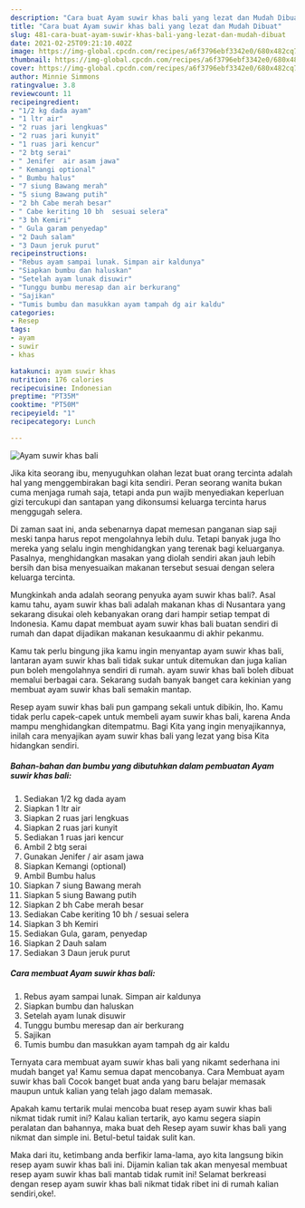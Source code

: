 ```yaml
---
description: "Cara buat Ayam suwir khas bali yang lezat dan Mudah Dibuat"
title: "Cara buat Ayam suwir khas bali yang lezat dan Mudah Dibuat"
slug: 481-cara-buat-ayam-suwir-khas-bali-yang-lezat-dan-mudah-dibuat
date: 2021-02-25T09:21:10.402Z
image: https://img-global.cpcdn.com/recipes/a6f3796ebf3342e0/680x482cq70/ayam-suwir-khas-bali-foto-resep-utama.jpg
thumbnail: https://img-global.cpcdn.com/recipes/a6f3796ebf3342e0/680x482cq70/ayam-suwir-khas-bali-foto-resep-utama.jpg
cover: https://img-global.cpcdn.com/recipes/a6f3796ebf3342e0/680x482cq70/ayam-suwir-khas-bali-foto-resep-utama.jpg
author: Minnie Simmons
ratingvalue: 3.8
reviewcount: 11
recipeingredient:
- "1/2 kg dada ayam"
- "1 ltr air"
- "2 ruas jari lengkuas"
- "2 ruas jari kunyit"
- "1 ruas jari kencur"
- "2 btg serai"
- " Jenifer  air asam jawa"
- " Kemangi optional"
- " Bumbu halus"
- "7 siung Bawang merah"
- "5 siung Bawang putih"
- "2 bh Cabe merah besar"
- " Cabe keriting 10 bh  sesuai selera"
- "3 bh Kemiri"
- " Gula garam penyedap"
- "2 Dauh salam"
- "3 Daun jeruk purut"
recipeinstructions:
- "Rebus ayam sampai lunak. Simpan air kaldunya"
- "Siapkan bumbu dan haluskan"
- "Setelah ayam lunak disuwir"
- "Tunggu bumbu meresap dan air berkurang"
- "Sajikan"
- "Tumis bumbu dan masukkan ayam tampah dg air kaldu"
categories:
- Resep
tags:
- ayam
- suwir
- khas

katakunci: ayam suwir khas 
nutrition: 176 calories
recipecuisine: Indonesian
preptime: "PT35M"
cooktime: "PT50M"
recipeyield: "1"
recipecategory: Lunch

---
```



![Ayam suwir khas bali](https://img-global.cpcdn.com/recipes/a6f3796ebf3342e0/680x482cq70/ayam-suwir-khas-bali-foto-resep-utama.jpg)

Jika kita seorang ibu, menyuguhkan olahan lezat buat orang tercinta adalah hal yang menggembirakan bagi kita sendiri. Peran seorang  wanita bukan cuma menjaga rumah saja, tetapi anda pun wajib menyediakan keperluan gizi tercukupi dan santapan yang dikonsumsi keluarga tercinta harus menggugah selera.

Di zaman  saat ini, anda sebenarnya dapat memesan panganan siap saji meski tanpa harus repot mengolahnya lebih dulu. Tetapi banyak juga lho mereka yang selalu ingin menghidangkan yang terenak bagi keluarganya. Pasalnya, menghidangkan masakan yang diolah sendiri akan jauh lebih bersih dan bisa menyesuaikan makanan tersebut sesuai dengan selera keluarga tercinta. 



Mungkinkah anda adalah seorang penyuka ayam suwir khas bali?. Asal kamu tahu, ayam suwir khas bali adalah makanan khas di Nusantara yang sekarang disukai oleh kebanyakan orang dari hampir setiap tempat di Indonesia. Kamu dapat membuat ayam suwir khas bali buatan sendiri di rumah dan dapat dijadikan makanan kesukaanmu di akhir pekanmu.

Kamu tak perlu bingung jika kamu ingin menyantap ayam suwir khas bali, lantaran ayam suwir khas bali tidak sukar untuk ditemukan dan juga kalian pun boleh mengolahnya sendiri di rumah. ayam suwir khas bali boleh dibuat memalui berbagai cara. Sekarang sudah banyak banget cara kekinian yang membuat ayam suwir khas bali semakin mantap.

Resep ayam suwir khas bali pun gampang sekali untuk dibikin, lho. Kamu tidak perlu capek-capek untuk membeli ayam suwir khas bali, karena Anda mampu menghidangkan ditempatmu. Bagi Kita yang ingin menyajikannya, inilah cara menyajikan ayam suwir khas bali yang lezat yang bisa Kita hidangkan sendiri.

<!--inarticleads1-->

##### Bahan-bahan dan bumbu yang dibutuhkan dalam pembuatan Ayam suwir khas bali:

1. Sediakan 1/2 kg dada ayam
1. Siapkan 1 ltr air
1. Siapkan 2 ruas jari lengkuas
1. Siapkan 2 ruas jari kunyit
1. Sediakan 1 ruas jari kencur
1. Ambil 2 btg serai
1. Gunakan  Jenifer / air asam jawa
1. Siapkan  Kemangi (optional)
1. Ambil  Bumbu halus
1. Siapkan 7 siung Bawang merah
1. Siapkan 5 siung Bawang putih
1. Siapkan 2 bh Cabe merah besar
1. Sediakan  Cabe keriting 10 bh / sesuai selera
1. Siapkan 3 bh Kemiri
1. Sediakan  Gula, garam, penyedap
1. Siapkan 2 Dauh salam
1. Sediakan 3 Daun jeruk purut




<!--inarticleads2-->

##### Cara membuat Ayam suwir khas bali:

1. Rebus ayam sampai lunak. Simpan air kaldunya
1. Siapkan bumbu dan haluskan
1. Setelah ayam lunak disuwir
1. Tunggu bumbu meresap dan air berkurang
1. Sajikan
1. Tumis bumbu dan masukkan ayam tampah dg air kaldu




Ternyata cara membuat ayam suwir khas bali yang nikamt sederhana ini mudah banget ya! Kamu semua dapat mencobanya. Cara Membuat ayam suwir khas bali Cocok banget buat anda yang baru belajar memasak maupun untuk kalian yang telah jago dalam memasak.

Apakah kamu tertarik mulai mencoba buat resep ayam suwir khas bali nikmat tidak rumit ini? Kalau kalian tertarik, ayo kamu segera siapin peralatan dan bahannya, maka buat deh Resep ayam suwir khas bali yang nikmat dan simple ini. Betul-betul taidak sulit kan. 

Maka dari itu, ketimbang anda berfikir lama-lama, ayo kita langsung bikin resep ayam suwir khas bali ini. Dijamin kalian tak akan menyesal membuat resep ayam suwir khas bali mantab tidak rumit ini! Selamat berkreasi dengan resep ayam suwir khas bali nikmat tidak ribet ini di rumah kalian sendiri,oke!.

